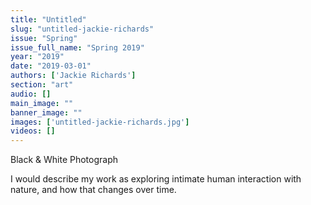 ```yaml
---
title: "Untitled"
slug: "untitled-jackie-richards"
issue: "Spring"
issue_full_name: "Spring 2019"
year: "2019"
date: "2019-03-01"
authors: ['Jackie Richards']
section: "art"
audio: []
main_image: ""
banner_image: ""
images: ['untitled-jackie-richards.jpg']
videos: []
---
```

Black & White Photograph

I would describe my work as exploring intimate human interaction with nature, and how that changes over time.

